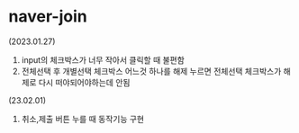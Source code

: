 # naver-join
(2023.01.27)
1. input의 체크박스가 너무 작아서 클릭할 때 불편함
2. 전체선택 후 개별선택 체크박스 어느것 하나를 해제 누르면 전체선택 체크박스가 해제로 다시 떠야되어야하는데 안됨

(23.02.01)
1. 취소,제출 버튼 누를 때 동작기능 구현